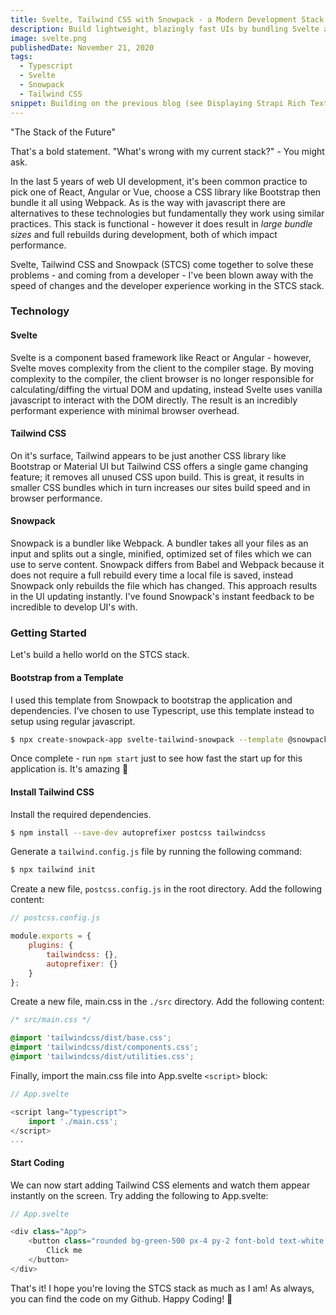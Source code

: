 ```yaml
---
title: Svelte, Tailwind CSS with Snowpack - a Modern Development Stack
description: Build lightweight, blazingly fast UIs by bundling Svelte and Tailwind CSS with Snowpack
image: svelte.png
publishedDate: November 21, 2020
tags:
  - Typescript
  - Svelte
  - Snowpack
  - Tailwind CSS
snippet: Building on the previous blog (see Displaying Strapi Rich Text in Gatsby), we can now consume markdown and render it as HTML. A problem with our markdown rendering that you may have noticed that code blocks are totally uninspiring - light grey background with a black "formatted" type face.
---
```


"The Stack of the Future"

That's a bold statement. "What's wrong with my current stack?" - You might ask.

In the last 5 years of web UI development, it's been common practice to pick one of React, Angular or Vue, choose a CSS library like Bootstrap then bundle it all using Webpack. As is the way with javascript there are alternatives to these technologies but fundamentally they work using similar practices. This stack is functional - however it does result in _large bundle sizes_ and full rebuilds during development, both of which impact performance.

Svelte, Tailwind CSS and Snowpack (STCS) come together to solve these problems - and coming from a developer - I've been blown away with the speed of changes and the developer experience working in the STCS stack.

### Technology

#### Svelte

Svelte is a component based framework like React or Angular - however, Svelte moves complexity from the client to the compiler stage. By moving complexity to the compiler, the client browser is no longer responsible for calculating/diffing the virtual DOM and updating, instead Svelte uses vanilla javascript to interact with the DOM directly. The result is an incredibly performant experience with minimal browser overhead.

#### Tailwind CSS

On it's surface, Tailwind appears to be just another CSS library like Bootstrap or Material UI but Tailwind CSS offers a single game changing feature; it removes all unused CSS upon build. This is great, it results in smaller CSS bundles which in turn increases our sites build speed and in browser performance.

#### Snowpack

Snowpack is a bundler like Webpack. A bundler takes all your files as an input and splits out a single, minified, optimized set of files which we can use to serve content. Snowpack differs from Babel and Webpack because it does not require a full rebuild every time a local file is saved, instead Snowpack only rebuilds the file which has changed. This approach results in the UI updating instantly. I've found Snowpack's instant feedback to be incredible to develop UI's with.

### Getting Started

Let's build a hello world on the STCS stack.

#### Bootstrap from a Template

I used this template from Snowpack to bootstrap the application and dependencies. I've chosen to use Typescript, use this template instead to setup using regular javascript.

```bash
$ npx create-snowpack-app svelte-tailwind-snowpack --template @snowpack/app-template-svelte-typescript
```

Once complete - run `npm start` just to see how fast the start up for this application is. It's amazing 🙂

#### Install Tailwind CSS

Install the required dependencies.

```bash
$ npm install --save-dev autoprefixer postcss tailwindcss
```

Generate a `tailwind.config.js` file by running the following command:

```bash
$ npx tailwind init
```

Create a new file, `postcss.config.js` in the root directory. Add the following content:

```js
// postcss.config.js

module.exports = {
	plugins: {
		tailwindcss: {},
		autoprefixer: {}
	}
};
```

Create a new file, main.css in the `./src` directory. Add the following content:

```css
/* src/main.css */

@import 'tailwindcss/dist/base.css';
@import 'tailwindcss/dist/components.css';
@import 'tailwindcss/dist/utilities.css';
```

Finally, import the main.css file into App.svelte `<script>` block:

```js
// App.svelte

<script lang="typescript">
    import './main.css';
</script>
...
```

#### Start Coding

We can now start adding Tailwind CSS elements and watch them appear instantly on the screen. Try adding the following to App.svelte:

```js
// App.svelte

<div class="App">
	<button class="rounded bg-green-500 px-4 py-2 font-bold text-white hover:bg-green-700">
		Click me
	</button>
</div>
```

That's it! I hope you're loving the STCS stack as much as I am! As always, you can find the code on my Github. Happy Coding! 🎉
